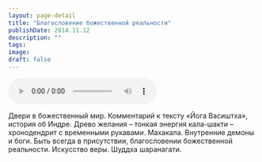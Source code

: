 ```yaml
---
layout: page-detail
title: "Благословение божественной реальности"
publishDate: 2014.11.12
description: ""
tags:
image:
draft: false
---
```


<audio title="2014.11.12 - Благословение божественной реальности.mp3" src="https://filer-api.advayta.org/v1.0/public/files/74536" controls=""></audio>

 Двери в божественный мир. Комментарий к тексту «Йога Васиштха», история об Индре. Древо желания – тонкая энергия кала-шакти – хронодендрит с временными рукавами. Махакала. Внутренние демоны и боги. Быть всегда в присутствии, благословении божественной реальности. Искусство веры. Шуддха шаранагати. 

  
